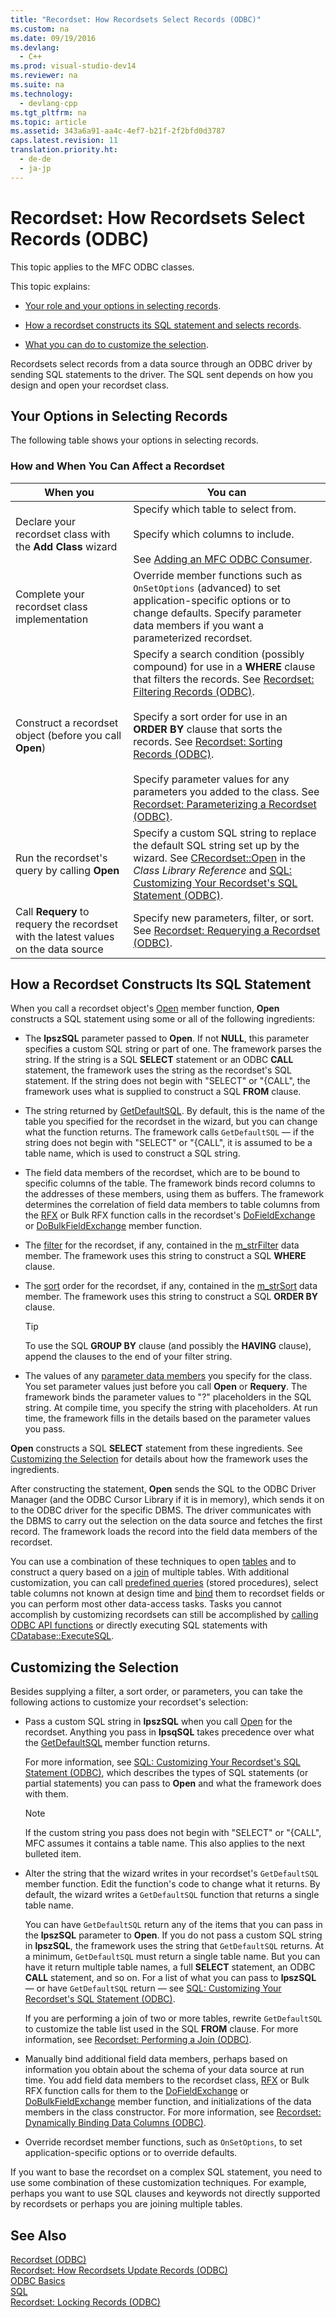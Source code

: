 ```yaml
---
title: "Recordset: How Recordsets Select Records (ODBC)"
ms.custom: na
ms.date: 09/19/2016
ms.devlang: 
  - C++
ms.prod: visual-studio-dev14
ms.reviewer: na
ms.suite: na
ms.technology: 
  - devlang-cpp
ms.tgt_pltfrm: na
ms.topic: article
ms.assetid: 343a6a91-aa4c-4ef7-b21f-2f2bfd0d3787
caps.latest.revision: 11
translation.priority.ht: 
  - de-de
  - ja-jp
---
```

# Recordset: How Recordsets Select Records (ODBC)
This topic applies to the MFC ODBC classes.  
  
 This topic explains:  
  
-   [Your role and your options in selecting records](#_core_your_options_in_selecting_records).  
  
-   [How a recordset constructs its SQL statement and selects records](#_core_how_a_recordset_constructs_its_sql_statement).  
  
-   [What you can do to customize the selection](#_core_customizing_the_selection).  
  
 Recordsets select records from a data source through an ODBC driver by sending SQL statements to the driver. The SQL sent depends on how you design and open your recordset class.  
  
##  <a name="_core_your_options_in_selecting_records"></a> Your Options in Selecting Records  
 The following table shows your options in selecting records.  
  
### How and When You Can Affect a Recordset  
  
|When you|You can|  
|--------------|-------------|  
|Declare your recordset class with the **Add Class** wizard|Specify which table to select from.<br /><br /> Specify which columns to include.<br /><br /> See [Adding an MFC ODBC Consumer](../vs140/Adding-an-MFC-ODBC-Consumer.md).|  
|Complete your recordset class implementation|Override member functions such as `OnSetOptions` (advanced) to set application-specific options or to change defaults. Specify parameter data members if you want a parameterized recordset.|  
|Construct a recordset object (before you call **Open**)|Specify a search condition (possibly compound) for use in a **WHERE** clause that filters the records. See [Recordset: Filtering Records (ODBC)](../vs140/Recordset--Filtering-Records--ODBC-.md).<br /><br /> Specify a sort order for use in an **ORDER BY** clause that sorts the records. See [Recordset: Sorting Records (ODBC)](../vs140/Recordset--Sorting-Records--ODBC-.md).<br /><br /> Specify parameter values for any parameters you added to the class. See [Recordset: Parameterizing a Recordset (ODBC)](../vs140/Recordset--Parameterizing-a-Recordset--ODBC-.md).|  
|Run the recordset's query by calling **Open**|Specify a custom SQL string to replace the default SQL string set up by the wizard. See [CRecordset::Open](../vs140/CRecordset--Open.md) in the *Class Library Reference* and [SQL: Customizing Your Recordset's SQL Statement (ODBC)](../vs140/SQL--Customizing-Your-Recordset’s-SQL-Statement--ODBC-.md).|  
|Call **Requery** to requery the recordset with the latest values on the data source|Specify new parameters, filter, or sort. See [Recordset: Requerying a Recordset (ODBC)](../vs140/Recordset--Requerying-a-Recordset--ODBC-.md).|  
  
##  <a name="_core_how_a_recordset_constructs_its_sql_statement"></a> How a Recordset Constructs Its SQL Statement  
 When you call a recordset object's [Open](../vs140/CRecordset--Open.md) member function, **Open** constructs a SQL statement using some or all of the following ingredients:  
  
-   The **lpszSQL** parameter passed to **Open**. If not **NULL**, this parameter specifies a custom SQL string or part of one. The framework parses the string. If the string is a SQL **SELECT** statement or an ODBC **CALL** statement, the framework uses the string as the recordset's SQL statement. If the string does not begin with "SELECT" or "{CALL", the framework uses what is supplied to construct a SQL **FROM** clause.  
  
-   The string returned by [GetDefaultSQL](../vs140/CRecordset--GetDefaultSQL.md). By default, this is the name of the table you specified for the recordset in the wizard, but you can change what the function returns. The framework calls `GetDefaultSQL` — if the string does not begin with "SELECT" or "{CALL", it is assumed to be a table name, which is used to construct a SQL string.  
  
-   The field data members of the recordset, which are to be bound to specific columns of the table. The framework binds record columns to the addresses of these members, using them as buffers. The framework determines the correlation of field data members to table columns from the [RFX](../vs140/Record-Field-Exchange--Using-RFX.md) or Bulk RFX function calls in the recordset's [DoFieldExchange](../vs140/CRecordset--DoFieldExchange.md) or [DoBulkFieldExchange](../vs140/CRecordset--DoBulkFieldExchange.md) member function.  
  
-   The [filter](../vs140/Recordset--Filtering-Records--ODBC-.md) for the recordset, if any, contained in the [m_strFilter](../vs140/CRecordset--m_strFilter.md) data member. The framework uses this string to construct a SQL **WHERE** clause.  
  
-   The [sort](../vs140/Recordset--Sorting-Records--ODBC-.md) order for the recordset, if any, contained in the [m_strSort](../vs140/CRecordset--m_strSort.md) data member. The framework uses this string to construct a SQL **ORDER BY** clause.  
  
    > [!TIP]
    >  To use the SQL **GROUP BY** clause (and possibly the **HAVING** clause), append the clauses to the end of your filter string.  
  
-   The values of any [parameter data members](../vs140/Recordset--Parameterizing-a-Recordset--ODBC-.md) you specify for the class. You set parameter values just before you call **Open** or **Requery**. The framework binds the parameter values to "?" placeholders in the SQL string. At compile time, you specify the string with placeholders. At run time, the framework fills in the details based on the parameter values you pass.  
  
 **Open** constructs a SQL **SELECT** statement from these ingredients. See [Customizing the Selection](#_core_customizing_the_selection) for details about how the framework uses the ingredients.  
  
 After constructing the statement, **Open** sends the SQL to the ODBC Driver Manager (and the ODBC Cursor Library if it is in memory), which sends it on to the ODBC driver for the specific DBMS. The driver communicates with the DBMS to carry out the selection on the data source and fetches the first record. The framework loads the record into the field data members of the recordset.  
  
 You can use a combination of these techniques to open [tables](../vs140/Recordset--Declaring-a-Class-for-a-Table--ODBC-.md) and to construct a query based on a [join](../vs140/Recordset--Performing-a-Join--ODBC-.md) of multiple tables. With additional customization, you can call [predefined queries](../vs140/Recordset--Declaring-a-Class-for-a-Predefined-Query--ODBC-.md) (stored procedures), select table columns not known at design time and [bind](../vs140/Recordset--Dynamically-Binding-Data-Columns--ODBC-.md) them to recordset fields or you can perform most other data-access tasks. Tasks you cannot accomplish by customizing recordsets can still be accomplished by [calling ODBC API functions](../vs140/ODBC--Calling-ODBC-API-Functions-Directly.md) or directly executing SQL statements with [CDatabase::ExecuteSQL](../vs140/CDatabase--ExecuteSQL.md).  
  
##  <a name="_core_customizing_the_selection"></a> Customizing the Selection  
 Besides supplying a filter, a sort order, or parameters, you can take the following actions to customize your recordset's selection:  
  
-   Pass a custom SQL string in **lpszSQL** when you call [Open](../vs140/CRecordset--Open.md) for the recordset. Anything you pass in **lpsqSQL** takes precedence over what the [GetDefaultSQL](../vs140/CRecordset--GetDefaultSQL.md) member function returns.  
  
     For more information, see [SQL: Customizing Your Recordset's SQL Statement (ODBC)](../vs140/SQL--Customizing-Your-Recordset’s-SQL-Statement--ODBC-.md), which describes the types of SQL statements (or partial statements) you can pass to **Open** and what the framework does with them.  
  
    > [!NOTE]
    >  If the custom string you pass does not begin with "SELECT" or "{CALL", MFC assumes it contains a table name. This also applies to the next bulleted item.  
  
-   Alter the string that the wizard writes in your recordset's `GetDefaultSQL` member function. Edit the function's code to change what it returns. By default, the wizard writes a `GetDefaultSQL` function that returns a single table name.  
  
     You can have `GetDefaultSQL` return any of the items that you can pass in the **lpszSQL** parameter to **Open**. If you do not pass a custom SQL string in **lpszSQL**, the framework uses the string that `GetDefaultSQL` returns. At a minimum, `GetDefaultSQL` must return a single table name. But you can have it return multiple table names, a full **SELECT** statement, an ODBC **CALL** statement, and so on. For a list of what you can pass to **lpszSQL** — or have `GetDefaultSQL` return — see [SQL: Customizing Your Recordset's SQL Statement (ODBC)](../vs140/SQL--Customizing-Your-Recordset’s-SQL-Statement--ODBC-.md).  
  
     If you are performing a join of two or more tables, rewrite `GetDefaultSQL` to customize the table list used in the SQL **FROM** clause. For more information, see [Recordset: Performing a Join (ODBC)](../vs140/Recordset--Performing-a-Join--ODBC-.md).  
  
-   Manually bind additional field data members, perhaps based on information you obtain about the schema of your data source at run time. You add field data members to the recordset class, [RFX](../vs140/Record-Field-Exchange--Using-RFX.md) or Bulk RFX function calls for them to the [DoFieldExchange](../vs140/CRecordset--DoFieldExchange.md) or [DoBulkFieldExchange](../vs140/CRecordset--DoBulkFieldExchange.md) member function, and initializations of the data members in the class constructor. For more information, see [Recordset: Dynamically Binding Data Columns (ODBC)](../vs140/Recordset--Dynamically-Binding-Data-Columns--ODBC-.md).  
  
-   Override recordset member functions, such as `OnSetOptions`, to set application-specific options or to override defaults.  
  
 If you want to base the recordset on a complex SQL statement, you need to use some combination of these customization techniques. For example, perhaps you want to use SQL clauses and keywords not directly supported by recordsets or perhaps you are joining multiple tables.  
  
## See Also  
 [Recordset (ODBC)](../vs140/Recordset--ODBC-.md)   
 [Recordset: How Recordsets Update Records (ODBC)](../vs140/Recordset--How-Recordsets-Update-Records--ODBC-.md)   
 [ODBC Basics](../vs140/ODBC-Basics.md)   
 [SQL](../vs140/SQL.md)   
 [Recordset: Locking Records (ODBC)](../vs140/Recordset--Locking-Records--ODBC-.md)